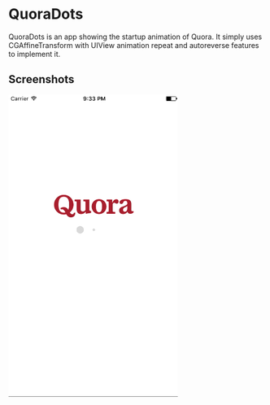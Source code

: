 QuoraDots
==========

QuoraDots is an app showing the startup animation of Quora. It simply uses CGAffineTransform with UIView animation repeat and autoreverse features to implement it.

## Screenshots
![QuoraDots](./QuoraDots.gif)

